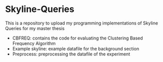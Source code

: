 # Skyline-Queries
This is a repository to upload my programming implementations of Skyline Queries for my master thesis

* CBFREQ: contains the code for evaluating the Clustering Based Frequency Algorithm
* Example skyline: example datafile for the background section
* Preprocess: preprocessing the datafile of the experiment
